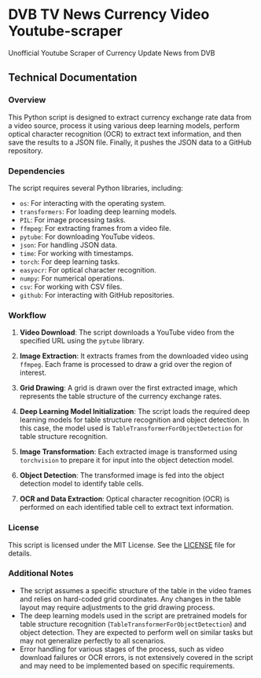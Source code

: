 # DVB TV News Currency Video Youtube-scraper
Unofficial Youtube Scraper of Currency Update News from DVB

## Technical Documentation

### Overview
This Python script is designed to extract currency exchange rate data from a video source, process it using various deep learning models, perform optical character recognition (OCR) to extract text information, and then save the results to a JSON file. Finally, it pushes the JSON data to a GitHub repository.

### Dependencies
The script requires several Python libraries, including:
- `os`: For interacting with the operating system.
- `transformers`: For loading deep learning models.
- `PIL`: For image processing tasks.
- `ffmpeg`: For extracting frames from a video file.
- `pytube`: For downloading YouTube videos.
- `json`: For handling JSON data.
- `time`: For working with timestamps.
- `torch`: For deep learning tasks.
- `easyocr`: For optical character recognition.
- `numpy`: For numerical operations.
- `csv`: For working with CSV files.
- `github`: For interacting with GitHub repositories.

### Workflow
1. **Video Download**: The script downloads a YouTube video from the specified URL using the `pytube` library.
   
2. **Image Extraction**: It extracts frames from the downloaded video using `ffmpeg`. Each frame is processed to draw a grid over the region of interest.
   
3. **Grid Drawing**: A grid is drawn over the first extracted image, which represents the table structure of the currency exchange rates.
   
4. **Deep Learning Model Initialization**: The script loads the required deep learning models for table structure recognition and object detection. In this case, the model used is `TableTransformerForObjectDetection` for table structure recognition.
   
5. **Image Transformation**: Each extracted image is transformed using `torchvision` to prepare it for input into the object detection model.
   
6. **Object Detection**: The transformed image is fed into the object detection model to identify table cells.
   
7. **OCR and Data Extraction**: Optical character recognition (OCR) is performed on each identified table cell to extract text information.

### License
This script is licensed under the MIT License. See the [LICENSE](LICENSE) file for details.

### Additional Notes
- The script assumes a specific structure of the table in the video frames and relies on hard-coded grid coordinates. Any changes in the table layout may require adjustments to the grid drawing process.
- The deep learning models used in the script are pretrained models for table structure recognition (`TableTransformerForObjectDetection`) and object detection. They are expected to perform well on similar tasks but may not generalize perfectly to all scenarios.
- Error handling for various stages of the process, such as video download failures or OCR errors, is not extensively covered in the script and may need to be implemented based on specific requirements.
